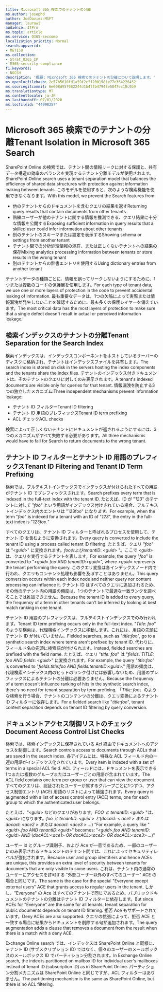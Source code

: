 ```yaml
---
title: Microsoft 365 検索でのテナントの分離
ms.author: josephd
author: JoeDavies-MSFT
manager: laurawi
audience: ITPro
ms.topic: article
ms.service: O365-seccomp
localization_priority: Normal
search.appverid:
- MET150
ms.collection:
- Strat_O365_IP
- M365-security-compliance
f1.keywords:
- NOCSH
description: '概要: Microsoft 365 検索でのテナントの分離について説明します。'
ms.openlocfilehash: 2c57b5610fd1a59f2cff2001981e77e354226452
ms.sourcegitcommit: 6e608d957082244d1b4ffb47942e5847ec18c0b9
ms.translationtype: MT
ms.contentlocale: ja-JP
ms.lasthandoff: 07/01/2020
ms.locfileid: "44998257"
---
```

# <a name="tenant-isolation-in-microsoft-365-search"></a><span data-ttu-id="20cff-103">Microsoft 365 検索でのテナントの分離</span><span class="sxs-lookup"><span data-stu-id="20cff-103">Tenant Isolation in Microsoft 365 Search</span></span>

<span data-ttu-id="20cff-104">SharePoint Online の検索では、テナント間の情報リークに対する保護と、共有データ構造の効率のバランスを実現するテナント分離モデルが使用されます。</span><span class="sxs-lookup"><span data-stu-id="20cff-104">SharePoint Online search uses a tenant separation model that balances the efficiency of shared data structures with protection against information leaking between tenants.</span></span> <span data-ttu-id="20cff-105">このモデルを使用すると、次のような検索機能を使用できなくなります。</span><span class="sxs-lookup"><span data-stu-id="20cff-105">With this model, we prevent the Search features from:</span></span>

- <span data-ttu-id="20cff-106">他のテナントからのドキュメントを含むクエリの結果を返す</span><span class="sxs-lookup"><span data-stu-id="20cff-106">Returning query results that contain documents from other tenants</span></span>
- <span data-ttu-id="20cff-107">熟練ユーザーが他のテナントに関する情報を推測できる、クエリ結果に十分な情報を公開する</span><span class="sxs-lookup"><span data-stu-id="20cff-107">Exposing sufficient information in query results that a skilled user could infer information about other tenants</span></span>
- <span data-ttu-id="20cff-108">別のテナントのスキーマまたは設定を表示する</span><span class="sxs-lookup"><span data-stu-id="20cff-108">Showing schema or settings from another tenant</span></span>
- <span data-ttu-id="20cff-109">テナント間での分析処理情報の混在、または正しくないテナントへの結果の保存</span><span class="sxs-lookup"><span data-stu-id="20cff-109">Mixing analytics processing information between tenants or store results in the wrong tenant</span></span>
- <span data-ttu-id="20cff-110">別のテナントからの辞書エントリを使用する</span><span class="sxs-lookup"><span data-stu-id="20cff-110">Using dictionary entries from another tenant</span></span>

<span data-ttu-id="20cff-111">テナントデータの種類ごとに、情報を誤ってリークしないようにするために、1つまたは複数のコードの保護層を使用します。</span><span class="sxs-lookup"><span data-stu-id="20cff-111">For each type of tenant data, we use one or more layers of protection in the code to prevent accidental leaking of information.</span></span> <span data-ttu-id="20cff-112">最も重要なデータは、1つの欠陥によって実際または情報漏洩が発生しないことを確認するために、最も多くの保護レイヤーを備えています。</span><span class="sxs-lookup"><span data-stu-id="20cff-112">The most critical data has the most layers of protection to make sure that a single defect doesn't result in actual or perceived information leakage.</span></span>

## <a name="tenant-separation-for-the-search-index"></a><span data-ttu-id="20cff-113">検索インデックスのテナントの分離</span><span class="sxs-lookup"><span data-stu-id="20cff-113">Tenant Separation for the Search Index</span></span>

<span data-ttu-id="20cff-114">検索インデックスは、インデックスコンポーネントをホストしているサーバーのディスクに格納され、テナントはインデックスファイルを共有します。</span><span class="sxs-lookup"><span data-stu-id="20cff-114">The search index is stored on disk in the servers hosting the index components and the tenants share the index files.</span></span> <span data-ttu-id="20cff-115">テナントのインデックス付きドキュメントは、そのテナントのクエリに対してのみ表示されます。</span><span class="sxs-lookup"><span data-stu-id="20cff-115">A tenant's indexed documents are visible only for queries for that tenant.</span></span> <span data-ttu-id="20cff-116">情報漏洩を防止する3つの独立したメカニズム:</span><span class="sxs-lookup"><span data-stu-id="20cff-116">Three independent mechanisms prevent information leakage:</span></span>

- <span data-ttu-id="20cff-117">テナント ID フィルター</span><span class="sxs-lookup"><span data-stu-id="20cff-117">Tenant ID filtering</span></span>
- <span data-ttu-id="20cff-118">テナント ID 用語のプレフィックス</span><span class="sxs-lookup"><span data-stu-id="20cff-118">Tenant ID term prefixing</span></span>
- <span data-ttu-id="20cff-119">ACL チェック</span><span class="sxs-lookup"><span data-stu-id="20cff-119">ACL checks</span></span>

<span data-ttu-id="20cff-120">検索によって正しくないテナントにドキュメントが返されるようにするには、3つのメカニズムがすべて失敗する必要があります。</span><span class="sxs-lookup"><span data-stu-id="20cff-120">All three mechanisms would have to fail for Search to return documents to the wrong tenant.</span></span>

## <a name="tenant-id-filtering-and-tenant-id-term-prefixing"></a><span data-ttu-id="20cff-121">テナント ID フィルターとテナント ID 用語のプレフィックス</span><span class="sxs-lookup"><span data-stu-id="20cff-121">Tenant ID Filtering and Tenant ID Term Prefixing</span></span>

<span data-ttu-id="20cff-122">検索では、フルテキストインデックスでインデックスが付けられたすべての用語がテナント ID でプレフィックスされます。</span><span class="sxs-lookup"><span data-stu-id="20cff-122">Search prefixes every term that is indexed in the full-text index with the tenant ID.</span></span> <span data-ttu-id="20cff-123">たとえば、ID が "*123*" のテナントに対して "*foo*" という用語がインデックス付けされている場合、フルテキストインデックス内のエントリは "123foo" になり*ます。*</span><span class="sxs-lookup"><span data-stu-id="20cff-123">For example, when the term "*foo*" is indexed for a tenant with an ID of "*123*", the entry in the full-text index is "*123foo.*"</span></span>

<span data-ttu-id="20cff-124">すべてのクエリは、テナント ID フィルターと呼ばれるプロセスを使用して、テナント ID を含むように変換されます。</span><span class="sxs-lookup"><span data-stu-id="20cff-124">Every query is converted to include the tenant ID using a process called tenant ID filtering.</span></span> <span data-ttu-id="20cff-125">たとえば、クエリ "*foo*" は "<*guid*>" に変換されます。*foo*および*tenantID*: <*guid*> "。ここで <*guid*> は、クエリを実行するテナントを表します。</span><span class="sxs-lookup"><span data-stu-id="20cff-125">For example, the query "*foo*" is converted to "<*guid*>.*foo* AND *tenantID*:<*guid*>", where <*guid*> represents the tenant performing the query.</span></span> <span data-ttu-id="20cff-126">このクエリ変換は各インデックスノード内で行われ、クエリもコンテンツ処理も影響を及ぼすことはありません。</span><span class="sxs-lookup"><span data-stu-id="20cff-126">This query conversion occurs within each index node and neither query nor content processing can influence it.</span></span> <span data-ttu-id="20cff-127">テナント ID はすべてのクエリに追加されるため、その他のテナント内の用語の頻度は、1つのテナントで最適な一致ランクを調べることでは推論できません。</span><span class="sxs-lookup"><span data-stu-id="20cff-127">Because the tenant ID is added to every query, the frequency of a term in other tenants can't be inferred by looking at best match ranking in one tenant.</span></span>

<span data-ttu-id="20cff-128">テナント ID 用語のプレフィックスは、フルテキストインデックスでのみ行われます。</span><span class="sxs-lookup"><span data-stu-id="20cff-128">Tenant ID term prefixing occurs only in the full-text index.</span></span> <span data-ttu-id="20cff-129">"*Title: foo*" のような検索は、代理検索インデックスに移動します。これには、用語の先頭にテナント ID が付いていません。</span><span class="sxs-lookup"><span data-stu-id="20cff-129">Fielded searches, such as "*title:foo*", go to a synthetic search index where terms aren't prefixed by tenant ID.</span></span> <span data-ttu-id="20cff-130">代わりに、フィールド名の先頭に検索語が付けられます。</span><span class="sxs-lookup"><span data-stu-id="20cff-130">Instead, fielded searches are prefixed with the field name.</span></span> <span data-ttu-id="20cff-131">たとえば、クエリ "*title: foo*" は "*fields. TITLE: foo AND fields*: <*guid*>" に変換されます。</span><span class="sxs-lookup"><span data-stu-id="20cff-131">For example, the query "*title:foo*" is converted to "*fields.title:foo AND fields.tenantID*:<*guid*>."</span></span> <span data-ttu-id="20cff-132">用語の頻度は、代理検索インデックス内のヒットのランク付けには影響しないため、用語のプレフィックスによるテナントの分離は必要ありません。</span><span class="sxs-lookup"><span data-stu-id="20cff-132">Because the frequency of a term doesn't influence ranking of hits in the synthetic search index, there's no need for tenant separation by term prefixing.</span></span> <span data-ttu-id="20cff-133">「*Title: foo*」のような検索を行う場合、テナントのコンテンツの分離は、クエリ変換によるテナント ID フィルターに依存します。</span><span class="sxs-lookup"><span data-stu-id="20cff-133">For a fielded search like "*title:foo*", tenant content separation depends on tenant ID filtering by query conversion.</span></span>

## <a name="document-access-control-list-checks"></a><span data-ttu-id="20cff-134">ドキュメントアクセス制御リストのチェック</span><span class="sxs-lookup"><span data-stu-id="20cff-134">Document Access Control List Checks</span></span>

<span data-ttu-id="20cff-135">検索では、検索インデックスに保存されている Acl 経由でドキュメントへのアクセスを制御します。</span><span class="sxs-lookup"><span data-stu-id="20cff-135">Search controls access to documents through ACLs that are saved in the search index.</span></span> <span data-ttu-id="20cff-136">各アイテムには、特殊な ACL フィールド内の一連の用語がインデックス化されています。</span><span class="sxs-lookup"><span data-stu-id="20cff-136">Every item is indexed with a set of terms in a special ACL field.</span></span> <span data-ttu-id="20cff-137">ACL フィールドには、ドキュメントを表示できる1つまたは複数のグループまたはユーザーごとの用語が含まれています。</span><span class="sxs-lookup"><span data-stu-id="20cff-137">The ACL field contains one term per group or user that can view the document.</span></span> <span data-ttu-id="20cff-138">すべてのクエリは、認証されたユーザーが属するグループごとに1つずつ、アクセス制御エントリ (ACE) 用語のリストによって補強されます。</span><span class="sxs-lookup"><span data-stu-id="20cff-138">Every query is augmented with a list of access control entry (ACE) terms, one for each group to which the authenticated user belongs.</span></span>

<span data-ttu-id="20cff-139">たとえば、"<*guid*> などのクエリがあります。*FOO と tenantID*: <*guid*> "は、<*guid*> になります。*foo と tenantID*: <*guid* >  *と*(*docacl:* < *ace1* >  *または docacl*: <*ace2* >  *または docacl*: <*ace3* >  *...*) "</span><span class="sxs-lookup"><span data-stu-id="20cff-139">For example, a query like "<*guid*>.*foo AND tenantID*:<*guid*>" becomes: "<*guid*>.*foo AND tenantID*:<*guid*> *AND* (*docACL:*<*ace1*> *OR docACL*:<*ace2*> *OR docACL*:<*ace3*> *...*)"</span></span>

<span data-ttu-id="20cff-140">ユーザー id とグループ識別子、および Ace が一意であるため、一部のユーザーにのみ表示されるドキュメントのテナント間では、これによってセキュリティレベルが強化されます。</span><span class="sxs-lookup"><span data-stu-id="20cff-140">Because user and group identifiers and hence ACEs are unique, this provides an extra level of security between tenants for documents that are only visible to some users.</span></span> <span data-ttu-id="20cff-141">これは、テナント内の通常のユーザーにアクセスを許可する "外部ユーザー以外のすべてのユーザー" ACE の場合と同じです。</span><span class="sxs-lookup"><span data-stu-id="20cff-141">The same is the case for the special "Everyone except external users" ACE that grants access to regular users in the tenant.</span></span> <span data-ttu-id="20cff-142">しかし、"Everyone" の Ace はすべてのテナントで同じであるため、パブリックドキュメントのテナントの分離はテナント ID フィルターに依存します。</span><span class="sxs-lookup"><span data-stu-id="20cff-142">But since ACEs for "Everyone" are the same for all tenants, tenant separation for public documents depends on tenant ID filtering.</span></span> <span data-ttu-id="20cff-143">拒否 Ace もサポートされています。</span><span class="sxs-lookup"><span data-stu-id="20cff-143">Deny ACEs are also supported.</span></span> <span data-ttu-id="20cff-144">クエリの拡張によって、拒否 ACE と一致する場合に結果からドキュメントを削除する句が追加されます。</span><span class="sxs-lookup"><span data-stu-id="20cff-144">The query augmentation adds a clause that removes a document from the result when there is a match with a deny ACE.</span></span>

<span data-ttu-id="20cff-145">Exchange Online search では、インデックスは SharePoint Online と同様に、テナント ID (サブスクリプション ID) ではなく、個々のユーザーのメールボックスのメールボックス ID でパーティション分割されます。</span><span class="sxs-lookup"><span data-stu-id="20cff-145">In Exchange Online search, the index is partitioned on mailbox ID for individual user's mailboxes instead of tenant ID (subscription ID) as in SharePoint Online.</span></span> <span data-ttu-id="20cff-146">パーティション分割メカニズムは SharePoint Online と同じですが、ACL フィルターはありません。</span><span class="sxs-lookup"><span data-stu-id="20cff-146">The partitioning mechanism is the same as SharePoint Online, but there is no ACL filtering.</span></span>
